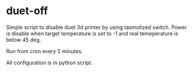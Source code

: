 # duet-off

Simple script to disable duet 3d printer by using tasmotized switch.
Power is disable when target temperature is set to -1 and real temeperature is below 45 deg.

Run from cron every 5 minutes.

All configuration is in python script.
